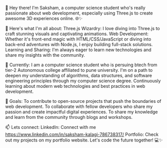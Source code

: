 👋 Hey there! I'm Saksham, a computer science student who's really passionate about web development, especially using Three.js to create awesome 3D experiences online. 🌐✨

🎨 Here's what I'm all about:
Three.js Wizardry: I love diving into Three.js to craft stunning visuals and captivating animations.
Web Development: Whether it's front-end magic with HTML/CSS/JavaScript or diving into back-end adventures with Node.js, I enjoy building full-stack solutions.
Learning and Sharing: I'm always eager to learn new technologies and share my insights with the community.

💼 Currently:
I am a computer science student who is persuing btech from tier-2 Autonomous college affiliated to pune university. 
I'm on a path to deepen my understanding of algorithms, data structures, and software engineering principles through my computer science degree.
Continuously learning about modern web technologies and best practices in web development.

🚀 Goals:
To contribute to open-source projects that push the boundaries of web development.
To collaborate with fellow developers who share my passion and create impactful digital experiences.
To share my knowledge and learn from the community through blogs and workshops.

📫 Lets connect:
LinkedIn: Connect with me https://www.linkedin.com/in/saksham-kalagi-786738317/
Portfolio: Check out my projects on my portfolio website.
Let's code the future together! 💻✨
